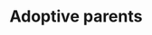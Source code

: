---
title: Adoptive parents
longTitle: 'Adoptive parents'
tags:
- gccommon
broaderTerm:
- "[[Parents]]"
french:
- "[[Parent adoptif]]"
---